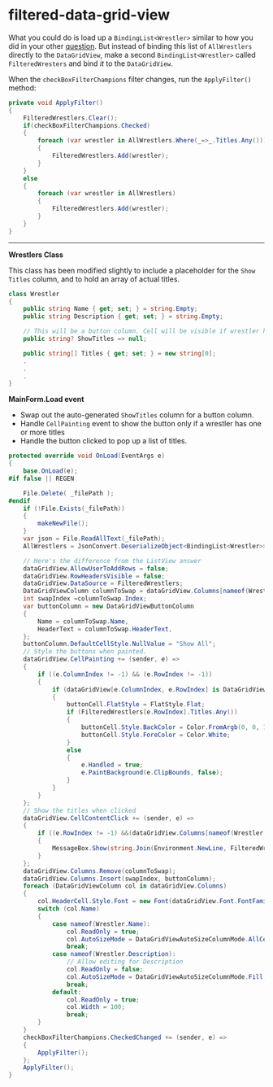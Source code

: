 # filtered-data-grid-view

What you could do is load up a `BindingList<Wrestler>` similar to how you did in your other [question](https://stackoverflow.com/a/77520144). But instead of binding this list of `AllWrestlers` directly to the `DataGridView`, make a second `BindingList<Wrestler>` called `FilteredWresters` and bind _it_ to the `DataGridView`.

When the `checkBoxFilterChampions` filter changes, run the `ApplyFilter()` method:

```csharp
private void ApplyFilter()
{
    FilteredWrestlers.Clear();
    if(checkBoxFilterChampions.Checked) 
    {
        foreach (var wrestler in AllWrestlers.Where(_=>_.Titles.Any()))
        {
            FilteredWrestlers.Add(wrestler);
        }
    }
    else
    {
        foreach (var wrestler in AllWrestlers)
        {
            FilteredWrestlers.Add(wrestler);
        }
    }
}
```

___
**Wrestlers Class**

This class has been modified slightly to include a placeholder for the `Show Titles` column, and to hold an array of actual titles.

```csharp
class Wrestler
{
    public string Name { get; set; } = string.Empty;
    public string Description { get; set; } = string.Empty;

    // This will be a button column. Cell will be visible if wrestler has > 0 titles.
    public string? ShowTitles => null;

    public string[] Titles { get; set; } = new string[0];
    .
    .
    .
}
```

**MainForm.Load event**

- Swap out the auto-generated `ShowTitles` column for a button column.
- Handle `CellPainting` event to show the button only if a wrestler has one or more titles
- Handle the button clicked to pop up a list of titles.

```csharp
protected override void OnLoad(EventArgs e)
{
    base.OnLoad(e);
#if false || REGEN

    File.Delete( _filePath );
#endif
    if (!File.Exists(_filePath))
    {
        makeNewFile();
    }
    var json = File.ReadAllText(_filePath);
    AllWrestlers = JsonConvert.DeserializeObject<BindingList<Wrestler>>(json);

    // Here's the difference from the ListView answer
    dataGridView.AllowUserToAddRows = false;
    dataGridView.RowHeadersVisible = false;
    dataGridView.DataSource = FilteredWrestlers;
    DataGridViewColumn columnToSwap = dataGridView.Columns[nameof(Wrestler.ShowTitles)];
    int swapIndex =columnToSwap.Index;
    var buttonColumn = new DataGridViewButtonColumn
    {
        Name = columnToSwap.Name,
        HeaderText = columnToSwap.HeaderText,
    };
    buttonColumn.DefaultCellStyle.NullValue = "Show All";
    // Style the buttons when painted.
    dataGridView.CellPainting += (sender, e) =>
    {
        if ((e.ColumnIndex != -1) && (e.RowIndex != -1))
        {
            if (dataGridView[e.ColumnIndex, e.RowIndex] is DataGridViewButtonCell buttonCell)
            {
                buttonCell.FlatStyle = FlatStyle.Flat;
                if (FilteredWrestlers[e.RowIndex].Titles.Any())
                {
                    buttonCell.Style.BackColor = Color.FromArgb(0, 0, 192);
                    buttonCell.Style.ForeColor = Color.White;
                }
                else
                {
                    e.Handled = true;
                    e.PaintBackground(e.ClipBounds, false);
                }
            }
        }
    };
    // Show the titles when clicked
    dataGridView.CellContentClick += (sender, e) =>
    {
        if ((e.RowIndex != -1) &&(dataGridView.Columns[nameof(Wrestler.ShowTitles)].Index == e.ColumnIndex))
        {
            MessageBox.Show(string.Join(Environment.NewLine, FilteredWrestlers[e.RowIndex].Titles));
        }
    };
    dataGridView.Columns.Remove(columnToSwap);
    dataGridView.Columns.Insert(swapIndex, buttonColumn);
    foreach (DataGridViewColumn col in dataGridView.Columns)
    {
        col.HeaderCell.Style.Font = new Font(dataGridView.Font.FontFamily, 8f);
        switch (col.Name)
        {
            case nameof(Wrestler.Name):
                col.ReadOnly = true;
                col.AutoSizeMode = DataGridViewAutoSizeColumnMode.AllCells;
                break;
            case nameof(Wrestler.Description):
                // Allow editing for Description
                col.ReadOnly = false;
                col.AutoSizeMode = DataGridViewAutoSizeColumnMode.Fill;
                break;
            default:
                col.ReadOnly = true;
                col.Width = 100;
                break;
        }
    }
    checkBoxFilterChampions.CheckedChanged += (sender, e) =>
    {
        ApplyFilter();
    };
    ApplyFilter();
}
```
